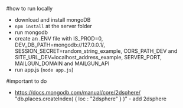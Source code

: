 #how to run locally

- download and install mongoDB
- `npm install` at the server folder
- run mongodb
- create an .ENV file with IS_PROD=0, DEV_DB_PATH=mongodb://127.0.0.1/, SESSION_SECRET=random_string_example, CORS_PATH_DEV and SITE_URL_DEV=localhost_address_example, SERVER_PORT, MAILGUN_DOMAIN and MAILGUN_API
- run app.js (`node app.js`)

#important to do
- https://docs.mongodb.com/manual/core/2dsphere/ "db.places.createIndex( { loc : "2dsphere" } )" - add 2dsphere
